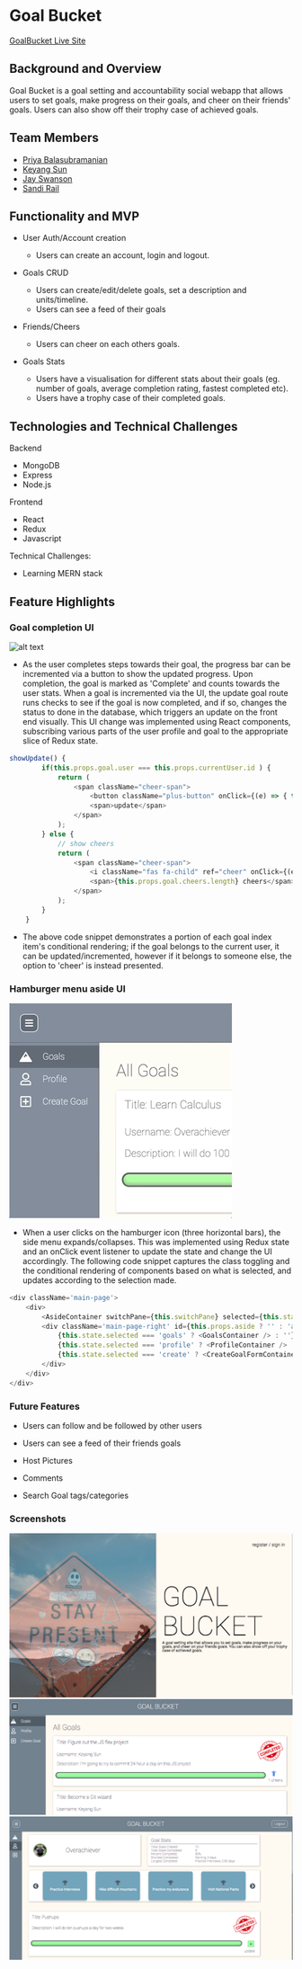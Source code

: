 # Goal Bucket

[GoalBucket Live Site](https://goalbucket.herokuapp.com)

## Background and Overview
 Goal Bucket is a goal setting and accountability social webapp that allows users to set goals, make progress on their goals, and cheer on their friends' goals. Users can also show off their trophy case of achieved goals.

## Team Members
* [Priya Balasubramanian](https://github.com/pbalasubramanian)
* [Keyang Sun](https://github.com/keyangsun)
* [Jay Swanson](https://github.com/jrswanson)
* [Sandi Rail](https://github.com/doittherailway)

## Functionality and MVP

* User Auth/Account creation
  * Users can create an account, login and logout.

* Goals CRUD
  * Users can create/edit/delete goals, set a description and units/timeline.
  * Users can see a feed of their goals

* Friends/Cheers
  * Users can cheer on each others goals.

* Goals Stats
  * Users have a visualisation for different stats about their goals (eg. number of goals, average completion rating, fastest completed etc).
  * Users have a trophy case of their completed goals.


## Technologies and Technical Challenges

Backend
* MongoDB
* Express
* Node.js

Frontend
* React
* Redux
* Javascript

Technical Challenges:
* Learning MERN stack


## Feature Highlights

### Goal completion UI
![alt text](https://github.com/doittherailway/GoalBucket/blob/master/images/profile-page.gif "Goal completion UI")
* As the user completes steps towards their goal, the progress bar can be incremented via a button to show the updated progress. Upon completion, the goal is marked as 'Complete' and counts towards the user stats. When a goal is incremented via the UI, the update goal route runs checks to see if the goal is now completed, and if so, changes the status to done in the database, which triggers an update on the front end visually. This UI change was implemented using React components, subscribing various parts of the user profile and goal to the appropriate slice of Redux state.


```javascript
showUpdate() {
        if(this.props.goal.user === this.props.currentUser.id ) {
            return (
                <span className="cheer-span">
                    <button className="plus-button" onClick={(e) => { this.updateGoalAmount(e) }}>+</button>
                    <span>update</span>
                </span>
            );
        } else {
            // show cheers
            return (
                <span className="cheer-span">
                    <i className="fas fa-child" ref="cheer" onClick={(e) => { this.addCheer() }}></i>
                    <span>{this.props.goal.cheers.length} cheers</span>
                </span>
            );
        }
    }
```

* The above code snippet demonstrates a portion of each goal index item's conditional rendering; if the goal belongs to the current user, it can be updated/incremented, however if it belongs to someone else, the option to 'cheer' is instead presented. 

### Hamburger menu aside UI
![alt text](https://raw.githubusercontent.com/doittherailway/GoalBucket/master/images/aside.gif "Hamburger menu aside UI")
* When a user clicks on the hamburger icon (three horizontal bars), the side menu expands/collapses. This was implemented using Redux state and an onClick event listener to update the state and change the UI accordingly. The following code snippet captures the class toggling and the conditional rendering of components based on what is selected, and updates according to the selection made.

```javascript
<div className='main-page'>
    <div>
        <AsideContainer switchPane={this.switchPane} selected={this.state.selected} />
        <div className='main-page-right' id={this.props.aside ? '' : 'aside-overlay'}>
            {this.state.selected === 'goals' ? <GoalsContainer /> : ''}
            {this.state.selected === 'profile' ? <ProfileContainer /> : ''}
            {this.state.selected === 'create' ? <CreateGoalFormContainer switchPane={this.switchPane} /> : ''}
        </div>
    </div>
</div>
```

### Future Features

* Users can follow and be followed by other users

* Users can see a feed of their friends goals

* Host Pictures

* Comments

* Search Goal tags/categories
 
### Screenshots
![alt text](https://raw.githubusercontent.com/doittherailway/GoalBucket/master/images/Splash_live.png "Splash")
![alt text](https://raw.githubusercontent.com/doittherailway/GoalBucket/master/images/Feed_live.png "Feed")
![alt text](https://raw.githubusercontent.com/doittherailway/GoalBucket/master/images/Profile_live.png "Profile")
